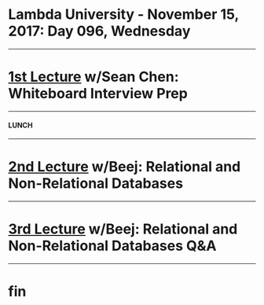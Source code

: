 # Lambda University - November 15, 2017: Day 096, Wednesday
***
# [1st Lecture](https://youtu.be/NMDgZnTgXaE) w/Sean Chen: Whiteboard Interview Prep
***
#### LUNCH
***
# [2nd Lecture](https://youtu.be/YMUVNYvq3T4) w/Beej: Relational and Non-Relational Databases
***
# [3rd Lecture](https://youtu.be/Qex4GONCT_o) w/Beej: Relational and Non-Relational Databases Q&A
***
# fin

